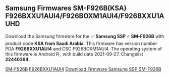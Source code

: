 <h2>Samsung Firmwares SM-F926B(KSA) F926BXXU1AUI4/F926BOXM1AUI4/F926BXXU1AUHD</h2>
Download the Samsung firmware for the ✅ <strong>Samsung SSP </strong> ⭐ <strong>SM-F926B</strong> with product code <strong>KSA</strong> <strong> from Saudi Arabia</strong>. This firmware has version number PDA <strong>F926BXXU1AUI4</strong> and CSC F926BOXM1AUI4. The operating system of this firmware is Android R , with build date 2021-09-27. Changelist <strong>22440364</strong>.


[SM-F926B](https://samfirm.shop/samsung/model/SM-F926B)
[F926BXXU1AUI4](https://samfirm.shop/samsung/pda/F926BXXU1AUI4)
[Download Firmware Samsung SSP SM-F926B](https://samfirm.shop/samsung/firmware/460392)
